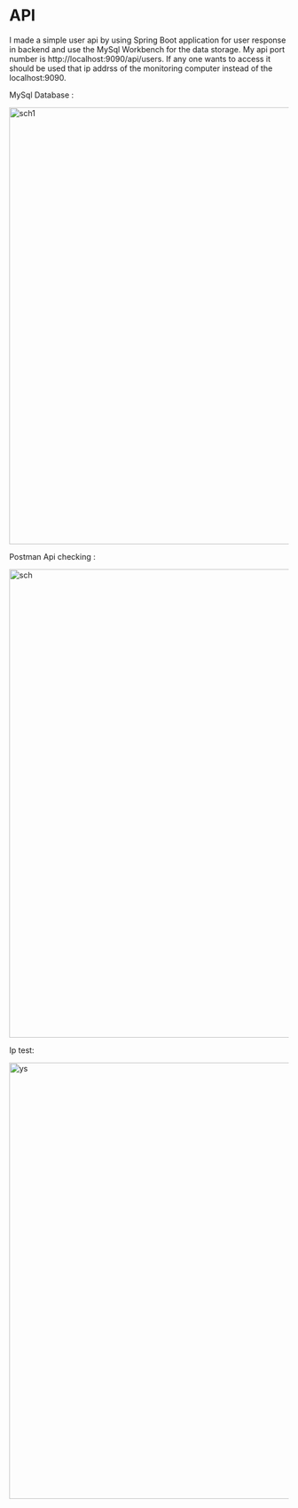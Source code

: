 # API
I made a simple user api by using Spring Boot application for user response in backend and use the MySql Workbench for the data storage. My api port number is http://localhost:9090/api/users. If any one wants to access it should be used that ip addrss of the monitoring computer instead of the localhost:9090. 





MySql Database : 


<img width="788" alt="sch1" src="https://github.com/naserPSD/API/assets/149578308/ecafeb14-7a35-484d-b116-87fd0b9cc614">


Postman Api checking :


<img width="845" alt="sch" src="https://github.com/naserPSD/API/assets/149578308/5d881396-222a-4ad8-b01a-eb4a01ac3205">


Ip test:


<img width="787" alt="ys" src="https://github.com/naserPSD/API/assets/149578308/a4f2d13d-8dd7-40f6-8227-923045e3c1d7">

